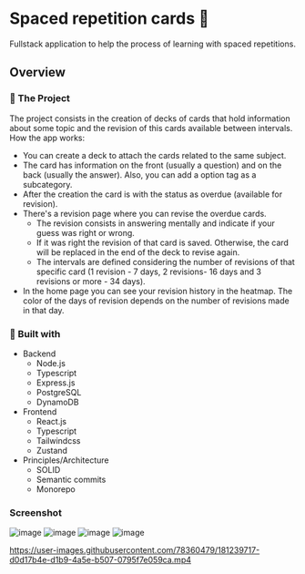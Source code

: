 # Spaced repetition cards :flower_playing_cards:
Fullstack application to help the process of learning with spaced repetitions.

## Overview
### :scroll: The Project 
The project consists in the creation of decks of cards that hold information about some topic and the revision of this cards available between intervals.
How the app works:
- You can create a deck to attach the cards related to the same subject. 
- The card has information on the front (usually a question) and on the back (usually the answer). Also, you can add a option tag as a subcategory.
- After the creation the card is with the status as overdue (available for revision).
- There's a revision page where you can revise the overdue cards.
  - The revision consists in answering mentally and indicate if your guess was right or wrong.
  - If it was right the revision of that card is saved. Otherwise, the card will be replaced in the end of the deck to revise again.
  - The intervals are defined considering the number of revisions of that specific card (1 revision - 7 days, 2 revisions- 16 days and 3 revisions or more - 34 days).
- In the home page you can see your revision history in the heatmap. The color of the days of revision depends on the number of revisions made in that day.


### :wrench: Built with
- Backend
  - Node.js
  - Typescript
  - Express.js
  - PostgreSQL
  - DynamoDB
- Frontend
  - React.js
  - Typescript
  - Tailwindcss
  - Zustand
- Principles/Architecture
  - SOLID
  - Semantic commits
  - Monorepo

### Screenshot
![image](https://user-images.githubusercontent.com/78360479/181239310-41ae575a-4816-49ed-9fb4-5a6c39717cca.png)
![image](https://user-images.githubusercontent.com/78360479/181239510-b0ef26cb-201c-4c00-8216-044ad4050112.png)
![image](https://user-images.githubusercontent.com/78360479/181239593-5b21fcb3-b239-44d3-b3fe-91615f74e0dc.png)
![image](https://user-images.githubusercontent.com/78360479/181239683-a6ef6353-5a72-4eaa-9958-924487c33d9d.png)



https://user-images.githubusercontent.com/78360479/181239717-d0d17b4e-d1b9-4a5e-b507-0795f7e059ca.mp4

